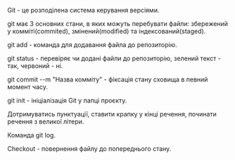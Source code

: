 
Git - це розподілена система керування версіями.

git має 3 основних стани, в яких можуть перебувати файли: збережений у комміті(commited), змінений(modified) та індексований(staged).

git add - команда для додавання файла до репозиторію.

git status - перевіряє чи додані файли до репозиторію, зелений текст - так, червоний - ні.

git commit --m "Назва комміту" - фіксація стану сховища в певний момент часу.

git init - ініціалізація Git у папці проєкту.

Дотримуватись пунктуації, ставити крапку у кінці речення, починати речення з великої літери.

Команда git log.

Checkout - повернення файлу до попереднього стану.
